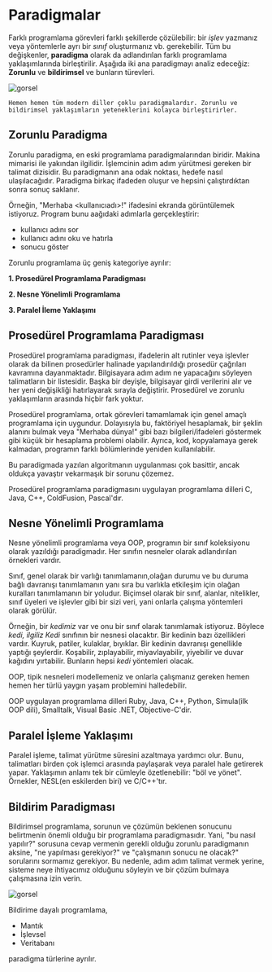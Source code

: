 # Paradigmalar

Farklı programlama görevleri farklı şekillerde çözülebilir: bir *işlev* yazmanız veya yöntemlerle ayrı bir *sınıf* oluşturmanız vb. gerekebilir. Tüm bu değişkenler, **paradigma** olarak da adlandırılan farklı programlama yaklaşımlarında birleştirilir. Aşağıda iki ana paradigmayı analiz edeceğiz: **Zorunlu** ve **bildirimsel** ve bunların türevleri.

![gorsel](https://ucarecdn.com/024d46aa-b898-4713-b3a7-2c095c94b00e/)

```
Hemen hemen tüm modern diller çoklu paradigmalardır. Zorunlu ve bildirimsel yaklaşımların yeteneklerini kolayca birleştirirler.
```

## Zorunlu Paradigma

Zorunlu paradigma, en eski programlama paradigmalarından biridir. Makina mimarisi ile yakından ilgilidir. İşlemcinin adım adım yürütmesi gereken bir talimat dizisidir. Bu paradigmanın ana odak noktası, hedefe nasıl ulaşılacağıdır. Paradigma birkaç ifadeden oluşur ve hepsini çalıştırdıktan sonra sonuç saklanır.

Örneğin, "Merhaba <kullanıcıadı>!" ifadesini ekranda görüntülemek istiyoruz. Program bunu aağıdaki adımlarla gerçekleştirir:

- kullanıcı adını sor
- kullanıcı adını oku ve hatırla
- sonucu göster

Zorunlu programlama üç geniş kategoriye ayrılır: 

**1. Prosedürel Programlama Paradigması**

**2. Nesne Yönelimli Programlama**

**3. Paralel İleme Yaklaşımı**

## Prosedürel Programlama Paradigması

Prosedürel programlama paradigması, ifadelerin alt rutinler veya işlevler olarak da bilinen prosedürler halinade yapılandırıldığı prosedür çağrıları kavramına dayanmaktadır. Bilgisayara adım adım ne yapacağını söyleyen talimatların bir listesidir. Başka bir deyişle, bilgisayar girdi verilerini alır ve her yeni değişikliği hatırlayarak sırayla değiştirir. Prosedürel ve zorunlu yaklaşımların arasında hiçbir fark yoktur.

Prosedürel programlama, ortak görevleri tamamlamak için genel amaçlı programlama için uygundur. Dolayısıyla bu, faktöriyel hesaplamak, bir şeklin alanını bulmak veya "Merhaba dünya!" gibi bazı bilgileri/ifadeleri göstermek gibi küçük bir hesaplama problemi olabilir. Ayrıca, kod, kopyalamaya gerek kalmadan, programın farklı bölümlerinde yeniden kullanılabilir.

Bu paradigmada yazılan algoritmanın uygulanması çok basittir, ancak oldukça yavaştır vekarmaşık bir sorunu çözemez.

Prosedürel programlama paradigmasını uygulayan programlama dilleri C, Java, C++, ColdFusion, Pascal'dır.

## Nesne Yönelimli Programlama

Nesne yönelimli programlama veya OOP, programın bir sınıf koleksiyonu olarak yazıldığı paradigmadır. Her sınıfın nesneler olarak adlandırılan örnekleri vardır.

Sınıf, genel olarak bir varlığı tanımlamanın,olağan durumu ve bu duruma bağlı davranışı tanımlamanın yanı sıra bu varlıkla etkileşim için olağan kuralları tanımlamanın bir yoludur. Biçimsel olarak bir sınıf, alanlar, nitelikler, sınıf üyeleri ve işlevler gibi bir sizi veri, yani onlarla çalışma yöntemleri olarak görülür.

Örneğin, bir *kedimiz* var ve onu bir sınıf olarak tanımlamak istiyoruz. Böylece *kedi, ilgiliz Kedi* sınıfının bir nesnesi olacaktır. Bir kedinin bazı özellikleri vardır. Kuyruk, patiler, kulaklar, bıyıklar. Bir kedinin davranışı genellikle yaptığı şeylerdir. Koşabilir, zıplayabilir, miyavlayabilir, yiyebilir ve duvar kağıdını yırtabilir. Bunların hepsi *kedi* yöntemleri olacak.

OOP, tipik nesneleri modellemeniz ve onlarla çalışmanız gereken hemen hemen her türlü yaygın yaşam problemini halledebilir.

OOP uygulayan programlama dilleri Ruby, Java, C++, Python, Simula(ilk OOP dili), Smalltalk, Visual Basic .NET, Objective-C'dir.

## Paralel İşleme Yaklaşımı

Paralel işleme, talimat yürütme süresini azaltmaya yardımcı olur. Bunu, talimatları birden çok işlemci arasında paylaşarak veya paralel hale getirerek yapar. Yaklaşımın anlamı tek bir cümleyle özetlenebilir: "böl ve yönet". Örnekler, NESL(en eskilerden biri) ve C/C++'tır.

## Bildirim Paradigması

Bildirimsel programlama, sorunun ve çözümün beklenen sonucunu belirtmenin önemli olduğu bir programlama paradigmasıdır. Yani, "bu nasıl yapılır?" sorusuna cevap vermenin gerekli olduğu zorunlu paradigmanın aksine, "ne yapılması gerekiyor?" ve "çalışmanın sonucu ne olacak?" sorularını sormamız gerekiyor. Bu nedenle, adım adım talimat vermek yerine, sisteme neye ihtiyacımız olduğunu söyleyin ve bir çözüm bulmaya çalışmasına izin verin.

![gorsel](https://ucarecdn.com/708d0047-47c5-45c6-834b-18db7b1d1865/)

Bildirime dayalı programlama,
- Mantık
- İşlevsel
- Veritabanı

paradigma türlerine ayrılır.

